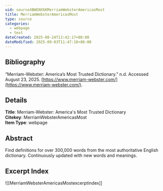 ```yaml
---
uid: source4BWENX6KMerriamWebsterAmericasMost
title: MerriamWebsterAmericasMost
type: source
categories:
  - webpage
  - text
dateCreated: 2025-08-24T13:42:17+08:00
dateModified: 2025-09-03T11:47:18+08:00
---
```


## Bibliography
“Merriam-Webster: America’s Most Trusted Dictionary.” n.d. Accessed August 23, 2025. [https://www.merriam-webster.com/](https://www.merriam-webster.com/).

## Details
**Title**: Merriam-Webster: America's Most Trusted Dictionary  
**Citekey**: MerriamWebsterAmericasMost  
**Item Type**: webpage    

## Abstract
Find definitions for over 300,000 words from the most authoritative English dictionary. Continuously updated with new words and meanings.

## Excerpt Index
![[MerriamWebsterAmericasMostexcerptindex]]
